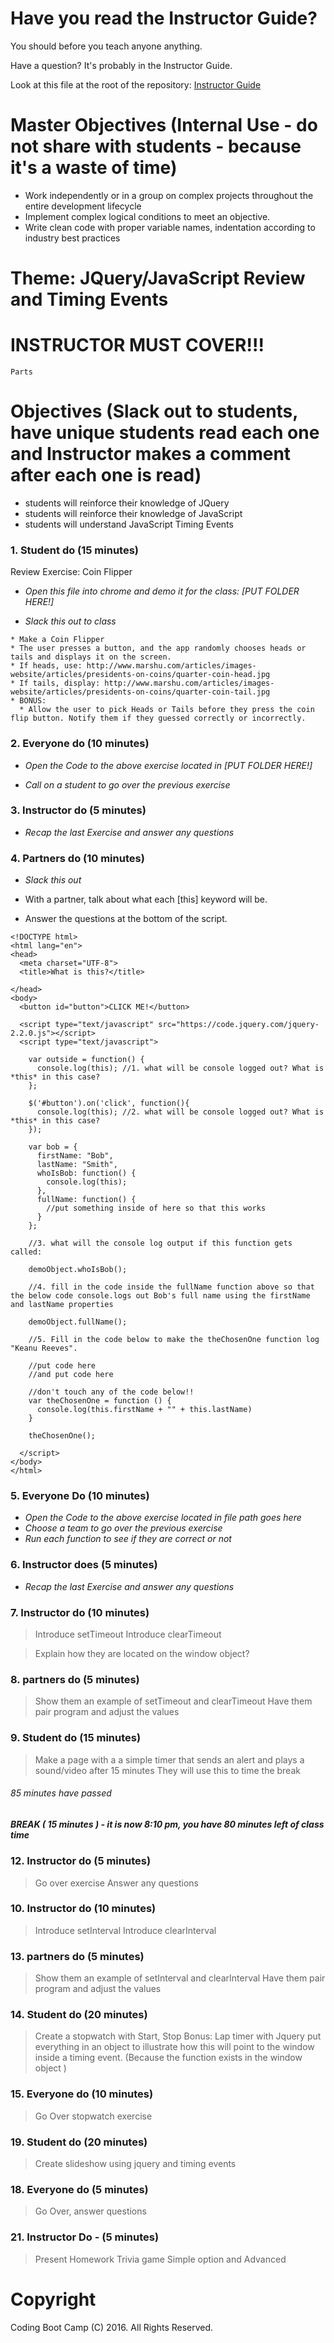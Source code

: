 # Have you read the Instructor Guide?

You should before you teach anyone anything.

Have a question? It's probably in the Instructor Guide.

Look at this file at the root of the repository:
[Instructor Guide](https://github.com/RutgersCodingBootcamp/All-Lesson-Plans/blob/master/instructor_guide)

# Master Objectives (Internal Use - do not share with students - because it's a waste of time)

* Work independently or in a group on complex projects throughout the entire development lifecycle
* Implement complex logical conditions to meet an objective.
* Write clean code with proper variable names, indentation according to industry best practices

# Theme: JQuery/JavaScript Review and Timing Events

# INSTRUCTOR MUST COVER!!!

```
Parts
```

# Objectives (Slack out to students, have unique students read each one and Instructor makes a comment after each one is read)

* students will reinforce their knowledge of JQuery
* students will reinforce their knowledge of JavaScript
* students will understand JavaScript Timing Events

### 1. Student do (15 minutes)
Review Exercise: Coin Flipper

* *Open this file into chrome and demo it for the class: [PUT FOLDER HERE!]*

* *Slack this out to class*

```
* Make a Coin Flipper
* The user presses a button, and the app randomly chooses heads or tails and displays it on the screen.
* If heads, use: http://www.marshu.com/articles/images-website/articles/presidents-on-coins/quarter-coin-head.jpg
* If tails, display: http://www.marshu.com/articles/images-website/articles/presidents-on-coins/quarter-coin-tail.jpg
* BONUS:
  * Allow the user to pick Heads or Tails before they press the coin flip button. Notify them if they guessed correctly or incorrectly.

```

### 2. Everyone do (10 minutes)

* *Open the Code to the above exercise located in [PUT FOLDER HERE!]*

* *Call on a student to go over the previous exercise*

### 3. Instructor do (5 minutes)

* *Recap the last Exercise and answer any questions*


### 4. Partners do (10 minutes)

* *Slack this out*

* With a partner, talk about what each [this] keyword will be.
* Answer the questions at the bottom of the script.

```
<!DOCTYPE html>
<html lang="en">
<head>
  <meta charset="UTF-8">
  <title>What is this?</title>
  
</head>
<body>
  <button id="button">CLICK ME!</button>

  <script type="text/javascript" src="https://code.jquery.com/jquery-2.2.0.js"></script>
  <script type="text/javascript">

    var outside = function() {
      console.log(this); //1. what will be console logged out? What is *this* in this case?
    };

    $('#button').on('click', function(){
      console.log(this); //2. what will be console logged out? What is *this* in this case?
    });

    var bob = {
      firstName: "Bob",
      lastName: "Smith",
      whoIsBob: function() {
        console.log(this);
      },
      fullName: function() {
        //put something inside of here so that this works
      }
    };

    //3. what will the console log output if this function gets called:

    demoObject.whoIsBob();

    //4. fill in the code inside the fullName function above so that the below code console.logs out Bob's full name using the firstName and lastName properties

    demoObject.fullName();

    //5. Fill in the code below to make the theChosenOne function log "Keanu Reeves".

    //put code here
    //and put code here 

    //don't touch any of the code below!!
    var theChosenOne = function () {
      console.log(this.firstName + "" + this.lastName)
    }

    theChosenOne();

  </script>
</body>
</html>
```

### 5. Everyone Do (10 minutes)

* *Open the Code to the above exercise located in file path goes here*
* *Choose a team to go over the previous exercise*
* *Run each function to see if they are correct or not*


### 6. Instructor does (5 minutes)

* *Recap the last Exercise and answer any questions*


### 7. Instructor do (10 minutes)
  > Introduce setTimeout
  > Introduce clearTimeout

  >Explain how they are located on the window object?

### 8. partners do (5 minutes)
  > Show them an example of setTimeout and clearTimeout
  >Have them pair program and adjust the values

### 9. Student do (15 minutes)
>Make a page with a a simple timer that sends an alert and plays a sound/video after 15 minutes
>They will use this to time the break

###### 85 minutes have passed

##### BREAK ( 15 minutes ) - it is now 8:10 pm, you have 80 minutes left of class time

### 12. Instructor do (5 minutes)
  >Go over exercise
  >Answer any questions

### 10. Instructor do (10 minutes)
  >Introduce setInterval
  >Introduce clearInterval

### 13. partners do (5 minutes)
> Show them an example of setInterval and clearInterval
>Have them pair program and adjust the values

### 14. Student do (20 minutes)
>Create a stopwatch with Start, Stop
>Bonus: Lap timer with Jquery
> put everything in an object to illustrate how this will point to the window inside a timing event. (Because the function exists in the window object )
### 15. Everyone do (10 minutes)
> Go Over stopwatch exercise

### 19. Student do (20 minutes)
> Create slideshow using jquery and timing events

### 18. Everyone do (5 minutes)
> Go Over, answer questions

### 21. Instructor Do - (5 minutes)
 >Present Homework
 >Trivia game
 >Simple option and Advanced


# Copyright
Coding Boot Camp (C) 2016. All Rights Reserved.